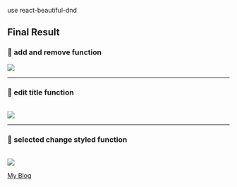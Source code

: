 use react-beautiful-dnd

## Final Result
<h3>🔔 add and remove function</h3>
<img src="https://velog.velcdn.com/images/fearofcod/post/96b10fed-85c5-4102-9742-2895507dbf64/image.gif"> <br><hr>
<h3>🔔 edit title function</h3> <br>
<img src="https://velog.velcdn.com/images/fearofcod/post/da3795f3-9c59-4c91-bc22-94744a6b7e06/image.gif"> <br><hr>
<h3>🔔 selected change styled function</h3> <br>
<img src="https://velog.velcdn.com/images/fearofcod/post/3f86d4c0-83fc-495e-b2db-a787716ff677/image.gif"> <br>

<a href="https://velog.io/@fearofcod/React-Beautiful-DnD">My Blog</a>
